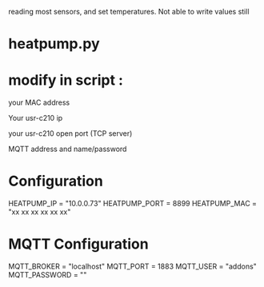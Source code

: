 reading most sensors, and set temperatures.
Not able to write values still

#  heatpump.py

# modify in script :

your MAC address

Your usr-c210 ip

your usr-c210 open port (TCP server)

MQTT address and name/password


# Configuration
HEATPUMP_IP = "10.0.0.73"
HEATPUMP_PORT = 8899
HEATPUMP_MAC = "xx xx xx xx xx xx"

# MQTT Configuration
MQTT_BROKER = "localhost"
MQTT_PORT = 1883
MQTT_USER = "addons"
MQTT_PASSWORD = ""



